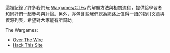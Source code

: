 這裡紀錄了許多我們玩 [Wargames/CTFs](https://en.wikipedia.org/wiki/Wargame_(hacking) "Wargame on Wiki") 的解題方法與相關流程，提供給學習者和同好們一起參考與討論。另外，亦包含些我們認為網路上值得一讀的指引文章與資源列表，希望對大家能有所幫助。

The Wargames:

* [Over The Wire](http://overthewire.org/)
* [Hack This Site](https://www.hackthissite.org/)